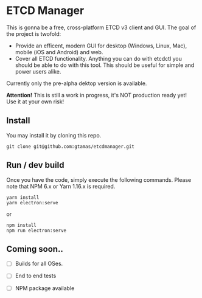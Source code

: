 # ETCD Manager
This is gonna be a free, cross-platform ETCD v3 client and GUI. The goal of the project is twofold:

- Provide an efficent, modern GUI for desktop (Windows, Linux, Mac), mobile (iOS and Android) and web.
- Cover all ETCD functionality. Anything you can do with etcdctl you should be able to do with this tool. This should be useful for simple and power users alike.

 Currently only the pre-alpha dektop version is available.

**Attention!**
This is still a work in progress, it's NOT production ready yet! Use it at your own risk!

## Install

You may install it by cloning this repo.

```
git clone git@github.com:gtamas/etcdmanager.git
```

## Run / dev build

Once you have the code, simply execute the following commands. Please note that NPM 6.x or Yarn 1.16.x is required.

```
yarn install
yarn electron:serve
```

or

```
npm install
npm run electron:serve
```

## Coming soon..

- [ ] Builds for all OSes.
- [ ] End to end tests
- [ ] NPM package available



